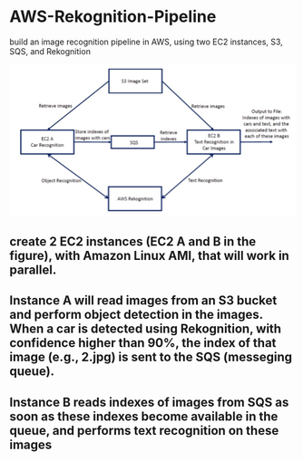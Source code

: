 # AWS-Rekognition-Pipeline
build an image recognition pipeline in AWS, using two EC2 instances, S3, SQS, and Rekognition

![Screenshot](flowchart.PNG)

## create 2 EC2 instances (EC2 A and B in the figure), with Amazon Linux AMI, that will work in parallel.
## Instance A will read images from an S3 bucket  and perform object detection in the images. When a car is detected using Rekognition, with confidence higher than 90%, the index of that image (e.g., 2.jpg) is sent to the SQS (messeging queue). 
## Instance B reads indexes of images from SQS as soon as these indexes become available in the queue, and performs text recognition on these images
